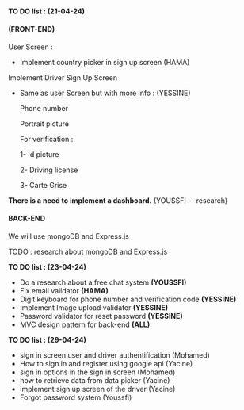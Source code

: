 #### TO DO list : (21-04-24)  

#### (FRONT-END)  

User Screen : 

- Implement country picker in sign up screen (HAMA)

Implement Driver Sign Up Screen

* Same as user Screen but with more info : (YESSINE)

  Phone number

  Portrait picture

  For verification : 

     1- Id picture 

     2- Driving license

     3- Carte Grise

**There is a need to implement a dashboard.** (YOUSSFI -- research)

#### BACK-END 

We will use mongoDB and Express.js

TODO : research about mongoDB and Express.js 



**TO DO list : (23-04-24)**

* Do a research about a free chat system **(YOUSSFI)**
* Fix email validator **(HAMA)**
* Digit keyboard for phone number and verification code **(YESSINE)**
* Implement Image upload validator  **(YESSINE)**
* Password validator for reset password **(YESSINE)**
* MVC design pattern for back-end **(ALL)**


**TO DO list : (29-04-24)**

* sign in screen user and driver authentification (Mohamed)
* How to sign in and register using google api (Yacine)
* sign in options in the sign in screen (Mohamed)
* how to retrieve data from data picker (Yacine)
* implement sign up screen of the driver (Yacine)
* Forgot password system (Youssfi)
 



